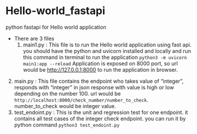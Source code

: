 # Hello-world_fastapi
python fastapi for Hello world application

- There are 3 files
  1. main1.py : This file is to run the Hello world application using fast api. you should have the python and uvicorn installed and locally and run this command in terminal to run the application
     `python3 -m uvicorn main1:app --reload`
  Application is exposed on 8000 port, so url would be  http://127.0.0.1:8000  to run the application in browser.
2. main.py : This file contains the endpoint who takes value of “integer”, responds with “integer” in json response with value is high or low depending on the number 100. url would be `http://localhost:8000/check_number/number_to_check`. number_to_check would be integer value.
3. test_endoint.py : This is the unit and regression test for one endpoint. it contains all test cases of the integer check endpoint. you can run it by python command `python3 test_endoint.py`
   

  
